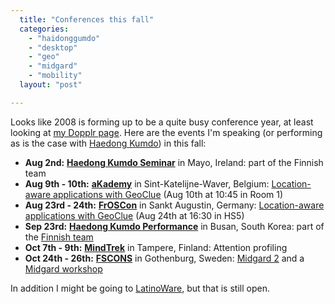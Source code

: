 ```yaml
---
  title: "Conferences this fall"
  categories: 
    - "haidonggumdo"
    - "desktop"
    - "geo"
    - "midgard"
    - "mobility"
  layout: "post"

---
```

<p>
Looks like 2008 is forming up to be a quite busy conference year, at least looking at <a href="http://www.dopplr.com/traveller/bergie">my Dopplr page</a>. Here are the events I'm speaking (or performing as is the case with <a href="http://haedong-kumdo.org/haedong_kumdo/">Haedong Kumdo</a>) in this fall:
</p><ul><li><strong>Aug 2nd:</strong> <strong><a href="http://haedong-kumdo.org/news/1211234116.html">Haedong Kumdo Seminar</a></strong> in Mayo, Ireland: part of the Finnish team</li>
<li><strong>Aug 9th - 10th:</strong> <strong><a href="http://akademy.kde.org/">aKademy</a></strong> in Sint-Katelijne-Waver, Belgium: <a href="http://akademy.kde.org/conference/presentation/17.php">Location-aware applications with GeoClue</a> (Aug 10th at 10:45 in Room 1)</li>
<li><strong>Aug 23rd - 24th:</strong> <strong><a href="http://www.froscon.org/">FrOSCon</a></strong> in Sankt Augustin, Germany: <a href="http://programm.froscon.org/2008/events/222.en.html">Location-aware applications with GeoClue</a> (Aug 24th at 16:30 in HS5)</li>
<li><strong>Sep 23rd:</strong> <strong><a href="http://haedong-kumdo.org/news/korea--2008_haedong_kumdo_performance_on_21st_sep-2008.html">Haedong Kumdo Performance</a></strong> in Busan, South Korea: part of the <a href="http://www.haedong-kumdo.fi/">Finnish team</a></li>
<li><strong>Oct 7th - 9th:</strong> <strong><a href="http://www.mindtrek.org/conference">MindTrek</a></strong> in Tampere, Finland: Attention profiling</li>
<li><strong>Oct 24th - 26th:</strong> <strong><a href="http://fscons.org/">FSCONS</a></strong> in Gothenburg, Sweden: <a href="http://fscons.org/events/?action=event&amp;id=37">Midgard 2</a> and a <a href="http://fscons.org/events/?action=event&amp;id=43">Midgard workshop</a></li>
</ul><p>
In addition I might be going to <a href="http://www.latinoware.org/">LatinoWare</a>, but that is still open.
</p>